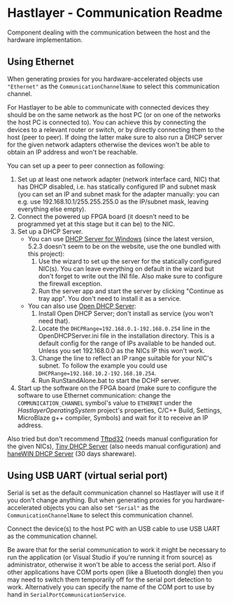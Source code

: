 # Hastlayer - Communication Readme



Component dealing with the communication between the host and the hardware implementation.


## Using Ethernet

When generating proxies for you hardware-accelerated objects use `"Ethernet"` as the `CommunicationChannelName` to select this communication channel.

For Hastlayer to be able to communicate with connected devices they should be on the same network as the host PC (or on one of the networks the host PC is connected to). You can achieve this by connecting the devices to a relevant router or switch, or by directly connecting them to the host (peer to peer). If doing the latter make sure to also run a DHCP server for the given network adapters otherwise the devices won't be able to obtain an IP address and won't be reachable.

You can set up a peer to peer connection as following:

1. Set up at least one network adapter (network interface card, NIC) that has DHCP disabled, i.e. has statically configured IP and subnet mask (you can set an IP and subnet mask for the adapter manually: you can e.g. use 192.168.10.1/255.255.255.0 as the IP/subnet mask, leaving everything else empty).
2. Connect the powered up FPGA board (it doesn't need to be programmed yet at this stage but it can be) to the NIC.
3. Set up a DHCP Server.
	- You can use [DHCP Server for Windows](http://www.dhcpserver.de/) (since the latest version, 5.2.3 doesn't seem to be on the website, use the one bundled with this project):
		1. Use the wizard to set up the server for the statically configured NIC(s). You can leave everything on default in the wizard but don't forget to write out the INI file. Also make sure to configure the firewall exception.
		2. Run the server app and start the server by clicking "Continue as tray app". You don't need to install it as a service.
	- You can also use [Open DHCP Server](http://dhcpserver.sourceforge.net/):
		1. Install Open DHCP Server; don't install as service (you won't need that).
		2. Locate the `DHCPRange=192.168.0.1-192.168.0.254` line in the OpenDHCPServer.ini file in the installation directory. This is a default config for the range of IPs available to be handed out. Unless you set 192.168.0.0 as the NICs IP this won't work.
		3. Change the line to reflect an IP range suitable for your NIC's subnet. To follow the example you could use `DHCPRange=192.168.10.2-192.168.10.254`.
		4. Run RunStandAlone.bat to start the DCHP server.
4. Start up the software on the FPGA board (make sure to configure the software to use Ethernet communication: change the `COMMUNICATION_CHANNEL` symbol's value to `ETHERNET` under the _HastlayerOperatingSystem_ project's properties, C/C++ Build, Settings, MicroBlaze g++ compiler, Symbols) and wait for it to receive an IP address.

Also tried but don't recommend [Tftpd32](http://tftpd32.jounin.net/) (needs manual configuration for the given NICs), [Tiny DHCP Server](http://softcab.com/dhcp-server/index.php) (also needs manual configuration) and [haneWIN DHCP Server](http://www.hanewin.net/dhcp-e.htm) (30 days shareware).


## Using USB UART (virtual serial port)

Serial is set as the default communication channel so Hastlayer will use it if you don't change anything. But when generating proxies for you hardware-accelerated objects you can also set `"Serial"` as the `CommunicationChannelName` to select this communication channel.

Connect the device(s) to the host PC with an USB cable to use USB UART as the communication channel.

Be aware that for the serial communication to work it might be necessary to run the application (or Visual Studio if you're running it from source) as administrator, otherwise it won't be able to access the serial port. Also if other applications have COM ports open (like a Bluetooth dongle) then you may need to switch them temporarily off for the serial port detection to work. Alternatively you can specify the name of the COM port to use by hand in `SerialPortCommunicationService`.